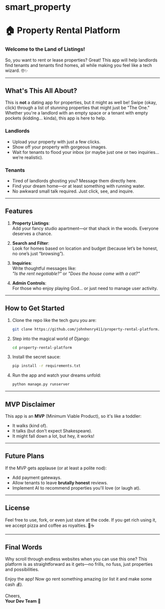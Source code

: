 # smart_property
# 🏠 **Property Rental Platform**  

### **Welcome to the Land of Listings!**  
So, you want to rent or lease properties? Great! This app will help landlords find tenants and tenants find homes, all while making you feel like a tech wizard. 🤓✨

---

## **What's This All About?**
This is **not** a dating app for properties, but it might as well be! Swipe (okay, click) through a list of stunning properties that might just be "The One." Whether you're a landlord with an empty space or a tenant with empty pockets (kidding... kinda), this app is here to help.

### **Landlords**
- Upload your property with just a few clicks.  
- Show off your property with gorgeous images.  
- Wait for tenants to flood your inbox (or maybe just one or two inquiries... we’re realistic).

### **Tenants**
- Tired of landlords ghosting you? Message them directly here.  
- Find your dream home—or at least something with running water.  
- No awkward small talk required. Just click, see, and inquire.

---

## **Features**
1. **Property Listings**:  
   Add your fancy studio apartment—or that shack in the woods. Everyone deserves a chance.

2. **Search and Filter**:  
   Look for homes based on location and budget (because let’s be honest, no one’s just “browsing”).

3. **Inquiries**:  
   Write thoughtful messages like:  
   _"Is the rent negotiable?"_ or _"Does the house come with a cat?"_

4. **Admin Controls**:  
   For those who enjoy playing God... or just need to manage user activity. 

---

## **How to Get Started**  
1. Clone the repo like the tech guru you are:  
   ```bash
   git clone https://github.com/johnhenry411/property-rental-platform.git
   ```
2. Step into the magical world of Django:  
   ```bash
   cd property-rental-platform
   ```
3. Install the secret sauce:  
   ```bash
   pip install -r requirements.txt
   ```
4. Run the app and watch your dreams unfold:  
   ```bash
   python manage.py runserver
   ```

---

## **MVP Disclaimer**  
This app is an **MVP** (Minimum Viable Product), so it's like a toddler:  
- It walks (kind of).  
- It talks (but don't expect Shakespeare).  
- It might fall down a lot, but hey, it works!

---

## **Future Plans**  
If the MVP gets applause (or at least a polite nod):  
- Add payment gateways.  
- Allow tenants to leave **brutally honest** reviews.  
- Implement AI to recommend properties you'll love (or laugh at).

---

## **License**  
Feel free to use, fork, or even just stare at the code. If you get rich using it, we accept pizza and coffee as royalties. 🍕☕

---

## **Final Words**  
Why scroll through endless websites when you can use this one? This platform is as straightforward as it gets—no frills, no fuss, just properties and possibilities.  

Enjoy the app! Now go rent something amazing (or list it and make some cash 💰).  

Cheers,  
**Your Dev Team** 🎉
